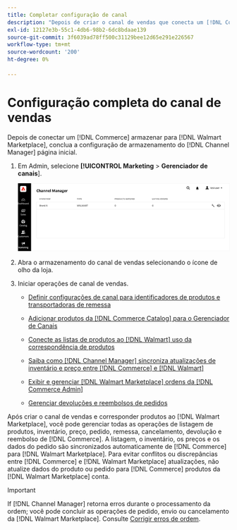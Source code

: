 ```yaml
---
title: Completar configuração de canal
description: "Depois de criar o canal de vendas que conecta um [!DNL Commerce] Armazenar exibição para [!DNL Walmart Marketplace], abra o canal e conclua a configuração do canal. Em seguida, inicie o processo para adicionar produtos, gerenciar listas, inventário, preços e pedidos de [!DNL Channel Manager]."
exl-id: 12127e3b-55c1-4db6-98b2-6dc8bdaae139
source-git-commit: 3f6039ad78ff500c31129bee12d65e291e226567
workflow-type: tm+mt
source-wordcount: '200'
ht-degree: 0%

---
```


# Configuração completa do canal de vendas

Depois de conectar um [!DNL Commerce] armazenar para [!DNL Walmart Marketplace], conclua a configuração de armazenamento do [!DNL Channel Manager] página inicial.

1. Em Admin, selecione **[!UICONTROL Marketing** > **Gerenciador de canais**].

   ![Gerenciar armazenamentos do gerenciador de canais](assets/channel-manager-setup-first-store.png)

1. Abra o armazenamento do canal de vendas selecionando o ícone de olho da loja.

1. Iniciar operações de canal de vendas.

   - [Definir configurações de canal para identificadores de produtos e transportadoras de remessa](settings-overview.md)

   - [Adicionar produtos da [!DNL Commerce Catalog] para o Gerenciador de Canais](add-products-to-channel-store.md)

   - [Conecte as listas de produtos ao [!DNL Walmart] uso da correspondência de produtos](connect-listings-to-marketplace.md)

   - [Saiba como [!DNL Channel Manager] sincroniza atualizações de inventário e preço entre [!DNL Commerce] e [!DNL Walmart]](inventory-and-price-updates.md)

   - [Exibir e gerenciar [!DNL Walmart Marketplace] ordens da [!DNL Commerce Admin]](manage-orders.md)

   - [Gerenciar devoluções e reembolsos de pedidos](return-refund-orders.md)

Após criar o canal de vendas e corresponder produtos ao [!DNL Walmart Marketplace], você pode gerenciar todas as operações de listagem de produtos, inventário, preço, pedido, remessa, cancelamento, devolução e reembolso de [!DNL Commerce]. A listagem, o inventário, os preços e os dados do pedido são sincronizados automaticamente de [!DNL Commerce] para [!DNL Walmart Marketplace]. Para evitar conflitos ou discrepâncias entre [!DNL Commerce] e [!DNL Walmart Marketplace] atualizações, não atualize dados do produto ou pedido para [!DNL Commerce] produtos da [!DNL Walmart Marketplace] conta.

>[!IMPORTANT]
>
>If [!DNL Channel Manager] retorna erros durante o processamento da ordem; você pode concluir as operações de pedido, envio ou cancelamento da [!DNL Walmart Marketplace]. Consulte [Corrigir erros de ordem](process-orders.md#fix-order-errors).
